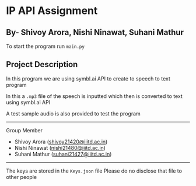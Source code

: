 # IP API Assignment
## By- Shivoy Arora, Nishi Ninawat, Suhani Mathur

To start the program run `main.py`

## Project Description
In this program we are using symbl.ai API to create to speech to text program

In this a `.mp3` file of the speech is inputted which then is converted to text using symbl.ai API

A test sample audio is also provided to test the program

---
Group Member
* Shivoy Arora ([shivoy21420@iiitd.ac.in](mailto:shivoy21420@iiitd.ac.in))
* Nishi Ninawat ([nishi21480@iiitd.ac.in](mailto:nishi21480@iiitd.ac.in))
* Suhani Mathur ([suhani21427@iiitd.ac.in](mailto:suhani21427@iiitd.ac.in))

***
The keys are stored in the `Keys.json` file 
Please do no disclose that file to other people
